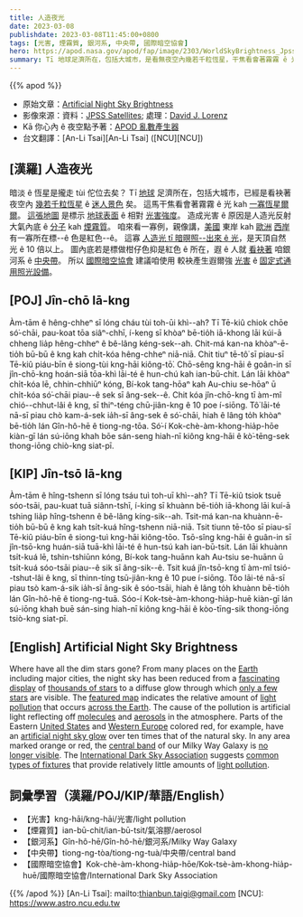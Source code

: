 ```yaml
---
title: 人造夜光
date: 2023-03-08
publishdate: 2023-03-08T11:45:00+0800
tags: [光害, 煙霧質, 銀河系, 中央帶, 國際暗空協會]
hero: https://apod.nasa.gov/apod/fap/image/2303/WorldSkyBrightness_JpssLorenz_1080.jpg
summary: Tī 地球足濟所在，包括大城市，是看無夜空內幾若千粒恆星，干焦看會著霧霧 ê 光 kah 一寡恆星爾爾。
---
```


{{% apod %}}

- 原始文章：[Artificial Night Sky Brightness](https://apod.nasa.gov/apod/ap230308.html)
- 影像來源：資料：[JPSS Satellites](https://www.nesdis.noaa.gov/about/our-offices/joint-polar-satellite-system-jpss-program-office); 處理：[David J. Lorenz](https://djlorenz.github.io/)
- Kā 你心內 ê 夜空點予著：[APOD 亂數產生器](https://apod.nasa.gov/apod/random_apod.html)
- 台文翻譯：[An-Li Tsai][An-Li Tsai] ([NCU][NCU])

## [漢羅] 人造夜光
暗淡 ê 恆星是攏走 tùi 佗位去矣？
Tī [地球][Earth] 足濟所在，包括大城市，已經是看袂著夜空內 [幾若千粒恆星][thousands of stars] ê [迷人景色][fascinating display] 矣。
這馬干焦看會著霧霧 ê 光 kah [一寡恆星爾爾][only a few stars]。
[這張地圖][featured map] 是標示 [地球表面][across the Earth] ê 相對 [光害強度][light pollution 1]。
造成光害 ê 原因是人造光反射大氣內底 ê [分子][molecules] kah [煙霧質][aerosols]。
咱來看一寡例，親像講，[美國][United States] 東岸 kah [歐洲][Western Europ] [西岸][e] 有一寡所在標--ê 色是紅色--ê。
這寡 [人造光 tī 暗暝照--出來 ê 光][artificial night sky glow]，是天頂自然光 ê 10 倍以上。
圖內底若是標做柑仔色抑是紅色 ê 所在，遐 ê 人就 [看袂著][no longer visible] 咱銀河系 ê [中央帶][central band]。
所以 [國際暗空協會][International Dark Sky Association] 建議咱使用 較袂產生遐爾強 [光害][light pollution 2] ê [固定式通用照光設備][common types of fixtures]。

## [POJ] Jîn-chō Iā-kng
Àm-tām ê hêng-chheⁿ sī lóng cháu tùi toh-ūi khì--ah?
Tī Tē-kiû chiok chōe só͘-chāi, pau-koat tōa siâⁿ-chhī, í-keng sī khòaⁿ bē-tio̍h iā-khong lāi kúi-ā chheng lia̍p hêng-chheⁿ ê bê-lâng kéng-sek--ah.
Chit-má kan-na khòaⁿ-ē-tio̍h bū-bū ê kng kah chi̍t-kóa hêng-chheⁿ niā-niā.
Chit tiuⁿ tē-tô͘ sī piau-sī Tē-kiû piáu-bīn ê siong-tùi kng-hāi kiông-tō͘.
Chō-sêng kng-hāi ê goân-in sī jîn-chō-kng hoán-siā tōa-khì lāi-té ê hun-chú kah ian-bū-chit.
Lán lāi khòaⁿ chi̍t-kóa lē, chhin-chhiūⁿ kóng, Bí-kok tang-hōaⁿ kah Au-chiu se-hōaⁿ ū chi̍t-kóa só͘-chāi piau--ê sek sī âng-sek--ê.
Chit kóa jîn-chō-kng tī àm-mî chió--chhut-lâi ê kng, sī thiⁿ-téng chū-jiân-kng ê 10 poe í-siōng.
Tô͘ lāi-té nā-sī piau chò kam-á-sek ia̍h-sī âng-sek ê só͘-chāi, hiah ê lâng to̍h khòaⁿ bē-tio̍h lán Gîn-hô-hē ê tiong-ng-tōa.
Só͘-í Kok-chè-àm-khong-hia̍p-hōe kiàn-gī lán sú-iōng khah bōe sán-seng hiah-nī kiông kng-hāi ê kò͘-tēng-sek thong-iōng chiò-kng siat-pī.

## [KIP] Jîn-tsō Iā-kng
Àm-tām ê hîng-tshenn sī lóng tsáu tuì toh-uī khì--ah?
Tī Tē-kiû tsiok tsuē sóo-tsāi, pau-kuat tuā siânn-tshī, í-king sī khuànn bē-tio̍h iā-khong lāi kuí-ā tshing lia̍p hîng-tshenn ê bê-lâng kíng-sik--ah.
Tsit-má kan-na khuànn-ē-tio̍h bū-bū ê kng kah tsi̍t-kuá hîng-tshenn niā-niā.
Tsit tiunn tē-tôo sī piau-sī Tē-kiû piáu-bīn ê siong-tuì kng-hāi kiông-tōo.
Tsō-sîng kng-hāi ê guân-in sī jîn-tsō-kng huán-siā tuā-khì lāi-té ê hun-tsú kah ian-bū-tsit.
Lán lāi khuànn tsi̍t-kuá lē, tshin-tshiūnn kóng, Bí-kok tang-huānn kah Au-tsiu se-huānn ū tsi̍t-kuá sóo-tsāi piau--ê sik sī âng-sik--ê.
Tsit kuá jîn-tsō-kng tī àm-mî tsió--tshut-lâi ê kng, sī thinn-tíng tsū-jiân-kng ê 10 pue í-siōng.
Tôo lāi-té nā-sī piau tsò kam-á-sik ia̍h-sī âng-sik ê sóo-tsāi, hiah ê lâng to̍h khuànn bē-tio̍h lán Gîn-hô-hē ê tiong-ng-tuā.
Sóo-í Kok-tsè-àm-khong-hia̍p-huē kiàn-gī lán sú-iōng khah buē sán-sing hiah-nī kiông kng-hāi ê kòo-tīng-sik thong-iōng tsiò-kng siat-pī.

## [English] Artificial Night Sky Brightness
Where have all the dim stars gone?
From many places on the [Earth][Earth] including major cities, the night sky has been reduced from a [fascinating display][fascinating display] of [thousands of stars][thousands of stars] to a diffuse glow through which [only a few stars][only a few stars] are visible.
The [featured map][featured map] indicates the relative amount of [light pollution][light pollution 1] that occurs [across the Earth][across the Earth].
The cause of the pollution is artificial light reflecting off [molecules][molecules] and [aerosols][aerosols] in the atmosphere.
Parts of the Eastern [United States][United States] and [Western Europ][Western Europ][e][e] colored red, for example, have an [artificial night sky glow][artificial night sky glow] over ten times that of the natural sky.
In any area marked orange or red, the [central band][central band] of our Milky Way Galaxy is [no longer visible][no longer visible].
The [International Dark Sky Association][International Dark Sky Association] suggests [common types of fixtures][common types of fixtures] that provide relatively little amounts of [light pollution][light pollution 2].

## 詞彙學習（漢羅/POJ/KIP/華語/English）
- 【光害】kng-hāi/kng-hāi/光害/light pollution
- 【煙霧質】ian-bū-chit/ian-bū-tsit/氣溶膠/aerosol
- 【銀河系】Gîn-hô-hē/Gîn-hô-hē/銀河系/Milky Way Galaxy
- 【中央帶】tiong-ng-tòa/tiong-ng-tuà/中央帶/central band
- 【國際暗空協會】Kok-chè-àm-khong-hia̍p-hōe/Kok-tsè-àm-khong-hia̍p-huē/國際暗空協會/International Dark Sky Association


{{% /apod %}}
[An-Li Tsai]: mailto:thianbun.taigi@gmail.com
[NCU]: https://www.astro.ncu.edu.tw

[copyright]: https://apod.nasa.gov/apod/fap/lib/about_apod.html#srapply
[License]: https://creativecommons.org/licenses/by/2.0/

[Earth]:https://solarsystem.nasa.gov/planets/earth/in-depth/
[fascinating display]:https://apod.nasa.gov/apod/ap010110.html
[thousands of stars]:https://coolcosmos.ipac.caltech.edu/ask/206-How-many-stars-can-you-see-at-night-
[only a few stars]:https://apod.nasa.gov/apod/ap200408.html
[featured map]:https://commons.wikimedia.org/wiki/File:World_light_pollution.jpg
[light pollution 1]:https://www.darksky.org/light-pollution/
[across the Earth]:https://apod.nasa.gov/apod/ap220213.html
[molecules]:https://en.wikipedia.org/wiki/Molecule
[aerosols]:https://www.nasa.gov/centers/langley/news/factsheets/Aerosols.html
[United States]:https://www.cia.gov/the-world-factbook/countries/united-states/
[Western Europ]:https://en.wikipedia.org/wiki/Western_Europe
[e]:https://en.wikipedia.org/wiki/File:Western_Europe.ogv
[artificial night sky glow]:http://www.lightpollution.it/dmsp/artbri.html
[central band]:https://apod.nasa.gov/apod/ap070930.html
[no longer visible]:https://farm4.staticflickr.com/3180/3006830170_68269d8ab1.jpg
[International Dark Sky Association]:http://www.darksky.org/
[common types of fixtures]:https://www.darksky.org/our-work/lighting/lighting-for-industry/fsa/fsa-products/
[light pollution 2]:https://nightsky.jpl.nasa.gov/news-display.cfm?News_ID=939

